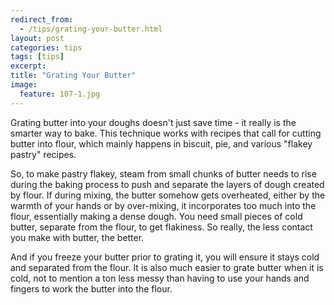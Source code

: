 ```yaml
---
redirect_from: 
  - /tips/grating-your-butter.html
layout: post
categories: tips
tags: [tips]
excerpt: 
title: "Grating Your Butter"
image:
  feature: 107-1.jpg
---
```


Grating butter into your doughs doesn't just save time - it really is the smarter way to bake.  This technique works with recipes that call for cutting butter into flour, which mainly happens in biscuit, pie, and various "flakey pastry" recipes.

So, to make pastry flakey, steam from small chunks of butter needs to rise during the baking process to push and separate the layers of dough created by flour.  If during mixing, the butter somehow gets overheated, either by the warmth of your hands or by over-mixing, it incorporates too much into the flour, essentially making a dense dough.  You need small pieces of cold butter, separate from the flour, to get flakiness.  So really, the less contact you make with butter, the better.

And if you freeze your butter prior to grating it, you will ensure it stays cold and separated from the flour.  It is also much easier to grate butter when it is cold, not to mention a ton less messy than having to use your hands and fingers to work the butter into the flour.
